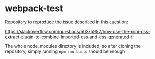 # webpack-test

Repository to reproduce the issue described in this question:

https://stackoverflow.com/questions/50375952/how-use-the-mini-css-extract-plugin-to-combine-imported-css-and-css-generated-fr

The whole node_modules directory is included, so after cloning the repository, simply running `npm run build` should be enough
